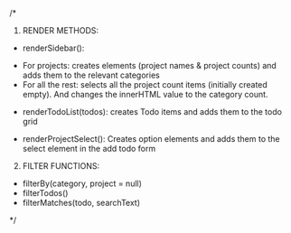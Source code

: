 /* 

1. RENDER METHODS: 
* renderSidebar():
- For projects: creates elements (project names & project counts) and adds them to the relevant categories
- For all the rest: selects all the project count items (initially created empty). And changes the innerHTML value to the category count.

* renderTodoList(todos): creates Todo items and adds them to the todo grid

* renderProjectSelect(): Creates option elements and adds them to the select element in the add todo form

2. FILTER FUNCTIONS:

* filterBy(category, project = null)
* filterTodos()
* filterMatches(todo, searchText)



*/ 